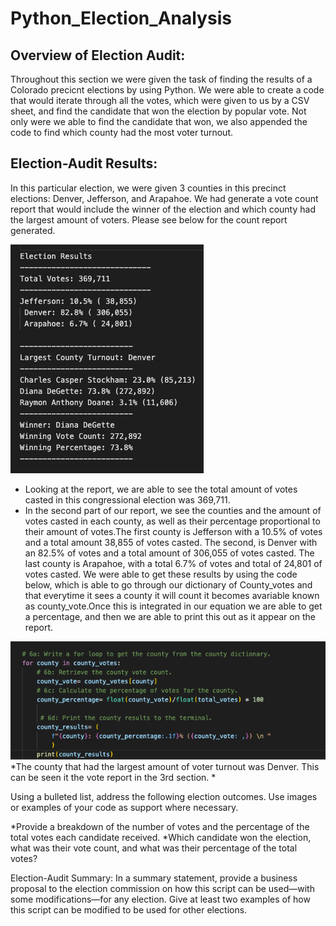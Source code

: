 # Python_Election_Analysis
## Overview of Election Audit: 

 Throughout this section we were given the task of finding the results of a Colorado precicnt elections by using Python. We were able to create a code that would iterate through all the votes, which were given to us by a CSV sheet, and find the candidate that won the election by popular vote. Not only were we able to find the candidate that won, we also appended the code to find which county had the most voter turnout.  

## Election-Audit Results:

  In this particular election, we were given 3 counties in this precinct elections: Denver, Jefferson, and Arapahoe. We had generate a vote count report that would include the winner of the election and which county had the largest amount of voters. Please see below for the count report generated. 
  
![vote_count_report](https://github.com/Mparra14/Python_Election_Analysis/blob/main/Voter_Count_Report.png)
* Looking at the report, we are able to see the total amount of votes casted in this congressional election was 369,711.
* In the second part of our report, we see the counties and the amount of votes casted in each county, as well as their percentage proportional to their amount of votes.The first county is Jefferson with a 10.5% of votes and a total amount 38,855 of votes casted. The second, is Denver with an 82.5% of votes and a total amount of 306,055 of votes casted. The last county is Arapahoe, with a total 6.7% of votes and total of 24,801 of votes casted. We were able to get these results by using the code below, which is able to go through our dictionary of County_votes and that everytime it sees a county it will count it becomes avariable known as county_vote.Once this is integrated in our equation we are able to get a percentage, and then we are able to print this out as it appear on the report.

![county_votes_code](https://github.com/Mparra14/Python_Election_Analysis/blob/main/County_Votes.png)
*The county that had the largest amount of voter turnout was Denver. This can be seen it the vote report in the 3rd section. 
*

  
Using a bulleted list, address the following election outcomes. Use images or examples of your code as support where necessary.


*Provide a breakdown of the number of votes and the percentage of the total votes each candidate received.
*Which candidate won the election, what was their vote count, and what was their percentage of the total votes?


Election-Audit Summary: In a summary statement, provide a business proposal to the election commission on how this script can be used—with some modifications—for any election. Give at least two examples of how this script can be modified to be used for other elections.
